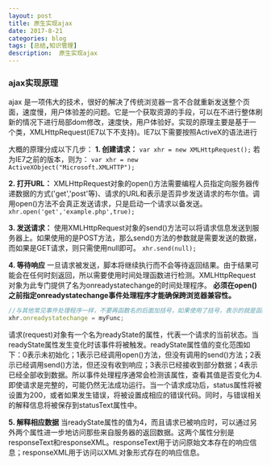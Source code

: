 ```yaml
---
layout: post
title: 原生实现ajax
date: 2017-8-21
categories: blog
tags: [总结,知识管理]
description:  原生实现ajax
---
```

### ajax实现原理
ajax 是一项伟大的技术，很好的解决了传统浏览器一言不合就重新发送整个页面，速度慢，用户体验差的问题。它是一个获取资源的手段，可以在不进行整体刷新的情况下进行局部dom修改，速度快，用户体验好。实现的原理主要是基于一个类，XMLHttpRequest(IE7以下不支持)。IE7以下需要按照ActiveX的语法进行
<!--more-->
大概的原理分成以下几步：
**1. 创建请求：**
`var xhr = new XMLHttpRequest();`
若为IE7之前的版本，则为：
`var xhr = new ActiveXObject("Microsoft.XMLHTTP");`

**2. 打开URL：**
XMLHttpRequest对象的open()方法需要编程人员指定向服务器传递数据的方式('get','post'等)、请求的URL和表示是否异步发送请求的布尔值。调用open()方法不会真正发送请求，只是启动一个请求以备发送。
`xhr.open('get','example.php',true);`

**3. 发送请求：**
使用XMLHttpRequest对象的send()方法可以将请求信息发送到服务器上。如果使用的是POST方法，那么send()方法的参数就是需要发送的数据，而如果是GET请求，则只需使用null即可。
`xhr.send(null);`

**4. 等待响应**
一旦请求被发送，脚本将继续执行而不会等待返回结果。由于结果可能会在任何时刻返回，所以需要使用时间处理函数进行检测。XMLHttpRequest对象为此专门提供了名为onreadystatechange的时间处理程序。
**必须在open()之前指定onreadystatechange事件处理程序才能确保跨浏览器兼容性。**
```javascript
//与其他常见事件处理程序一样，不要再函数名的后面加括号，如果使用了括号，表示的就是函数的运行结果，而不适用括号则表示函数自身
xhr.onreadystatechange = myFunc;
```
请求(request)对象有一个名为readyState的属性，代表一个请求的当前状态。当readyState属性发生变化时该事件将被触发。readyState属性值的变化范围如下：0表示未初始化；1表示已经调用open()方法，但没有调用的send()方法；2表示已经调用send()方法，但还没有收到响应；3表示已经接收到部分数据；4表示已经全部收到数据。所以事件处理程序通常会检测该属性，查看其值是否变化为4.
即使请求是完整的，可能仍然无法成功运行。当一个请求成功后，status属性将被设置为200，或者如果发生错误，将被设置成相应的错误代码。同时，与错误相关的解释信息将被保存到statusText属性中。

**5. 解释相应数据**
当readyState属性的值为4，而且请求已被响应时，可以通过另外两个属性进一步地访问那些来自服务器的返回数据。这两个属性分别是responseText和responseXML。responseText用于访问原始文本存在的响应信息；responseXML用于访问以XML对象形式存在的响应信息。

<script>
    //新建一个请求对象，不兼容IE7以下
    var xhr = new XMLHttpRequest();
    //设置回调函数，回调函数要放在open()方法之前才能确保浏览器兼容性
    xhr.onreadystatechange = function () {
        if(xhr.readyState == 4){
            alert(xhr.responseText);
        }else{
            slert("Request was unsuccessful: "+ xhr.status);
        }
    }
    //启动一个针对example.txt的GET请求
    xhr.open('get','example.txt',true);
    //发送整个请求
    xhr.send(null);

</script>































